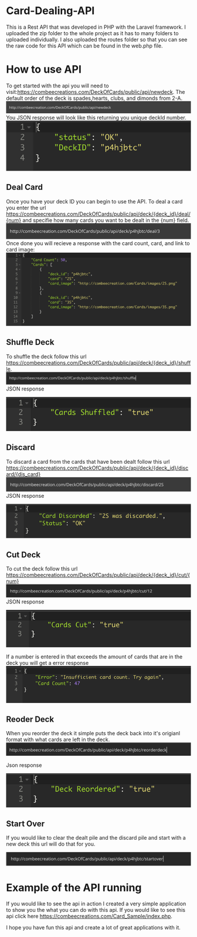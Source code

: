 # Card-Dealing-API
This is a Rest API that was developed in PHP with the Laravel framework. I uploaded the zip folder to the whole project as it has to many folders to uploaded individually. I also uploaded the routes folder so that you can see the raw code for this API which can be found in the web.php file.

# How to use API
To get started with the api you will need to visit:https://combeecreations.com/DeckOfCards/public/api/newdeck. The default order of the deck is spades,hearts, clubs, and dimonds from 2-A.
![](images/login.png)
You JSON response will look like this returning you unique deckId number.
![](images/id.png)
## Deal Card
Once you have your deck ID you can begin to use the API.
To deal a card you enter the url https://combeecreations.com/DeckOfCards/public/api/deck/{deck_id}/deal/{num} and specifie how many cards you want to be dealt in the {num} field.
![](images/deal.png)
Once done you will recieve a response with the card count, card, and link to card image:
![](images/dealShow.png)
## Shuffle Deck
To shuffle the deck follow this url https://combeecreations.com/DeckOfCards/public/api/deck/{deck_id}/shuffle.
![](images/shuffle.png)
JSON response

![](images/shuffleShow.png)

## Discard
To discard a card from the cards that have been dealt follow this url  
https://combeecreations.com/DeckOfCards/public/api/deck/{deck_id}/discard/{dis_card}
![](images/discard.png)
JSON response

![](images/discardShow.png)

## Cut Deck
To cut the deck follow this url https://combeecreations.com/DeckOfCards/public/api/deck/{deck_id}/cut/{num}
![](images/cut.png)
JSON response

![](images/cutShow.png)

If a number is entered in that exceeds the amount of cards that are in the deck you will get a error response
![](images/cutError.png)

## Reoder Deck
When you reorder the deck it simple puts the deck back into it's origianl format with what cards are left in the deck.
![](images/reorder.png)

Json response

![](images/reorderShow.png)

## Start Over
If you would like to clear the dealt pile and the discard pile and start with a new deck this url will do that for you.

![](images/startover.png)

# Example of the API running
If you would like to see the api in action I created a very simple application to show you the what you can do with this api. If you would like to see this api click here https://combeecreations.com/Card_Sample/index.php.

I hope you have fun this api and create a lot of great applications with it.
